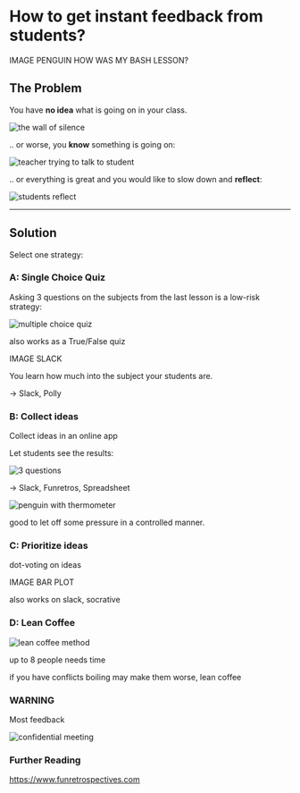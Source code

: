 
# How to get instant feedback from students?

IMAGE PENGUIN HOW WAS MY BASH LESSON?

## The Problem

You have **no idea** what is going on in your class.

![the wall of silence](images/wall_of_silence.png)

.. or worse, you **know** something is going on:

![teacher trying to talk to student](images/are_you_mad_at_me.png)

.. or everything is great and you would like to slow down and **reflect**:

![students reflect](images/feedback_reflect.png)

----

## Solution

Select one strategy:

### A: Single Choice Quiz

Asking 3 questions on the subjects from the last lesson is a low-risk strategy:

![multiple choice quiz](images/feedback_multiple_choice.png)

also works as a True/False quiz

IMAGE SLACK

You learn how much into the subject your students are.

-> Slack, Polly

### B: Collect ideas

Collect ideas in an online app

Let students see the results:

![3 questions](images/feedback_temp_check.png)

-> Slack, Funretros, Spreadsheet

![penguin with thermometer](images/thermo.png)

good to let off some pressure in a controlled manner.

### C: Prioritize ideas

dot-voting on ideas

IMAGE BAR PLOT

also works on slack, socrative

### D: Lean Coffee

![lean coffee method](images/lean_coffee.png)

up to 8 people
needs time

if you have conflicts boiling may make them worse, lean coffee

### WARNING

Most feedback

![confidential meeting](images/agent_topsecret.png)

### Further Reading

https://www.funretrospectives.com